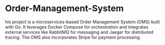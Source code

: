 # Order-Management-System
his project is a microservices-based Order Management System (OMS) built with Go. It leverages Docker Compose for orchestration and integrates external services like RabbitMQ for messaging and Jaeger for distributed tracing. The OMS also incorporates Stripe for payment processing.
